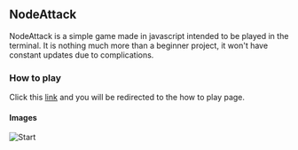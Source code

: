 ## NodeAttack

NodeAttack is a simple game made in javascript intended to be played in the terminal. It is nothing much more than a beginner project, it won't have constant updates due to complications.

### How to play
Click this [link](howtoplay) and you will be redirected to the how to play page.

#### Images
![Start](https://thekoneko.github.io/nodeAttack/ss1.png)
